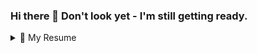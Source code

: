 ### Hi there 👋 Don't look yet - I'm still getting ready. 

<details> 
  <summary>📃 My Resume</summary>
## Education

- **My actual resume**  
Link

- 📖 **Web Development**  
📆 2020 - 2021\
📍 **General Assembly - Software Engineering Immersive
</details>

<!--
**jake-the-dev/jake-the-dev** is a ✨ _special_ ✨ repository because its `README.md` (this file) appears on your GitHub profile.

Here are some ideas to get you started:

- 🔭 I’m currently working on ...
- 🌱 I’m currently learning ...
- 👯 I’m looking to collaborate on ...
- 🤔 I’m looking for help with ...
- 💬 Ask me about ...
- 📫 How to reach me: ...
- 😄 Pronouns: ...
- ⚡ Fun fact: ...
-->
